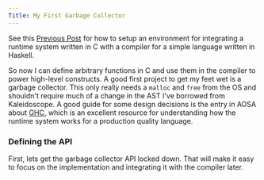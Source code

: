 ```yaml
---
Title: My First Garbage Collector
---
```


See this [Previous Post](./2017-12-04-runtime-systems.markdown) for how to setup an environment for integrating a runtime system
written in C with a compiler for a simple language written in Haskell.

So now I can define arbitrary functions in C and use them in the compiler to power high-level constructs. A good first project
to get my feet wet is a garbage collector. This only really needs a `malloc` and `free` from the OS and shouldn't require
much of a change in the AST I've borrowed from Kaleidoscope. A good guide for some design decisions is the entry in AOSA about
[GHC](http://www.aosabook.org/en/ghc.html), which is an excellent resource for understanding how the runtime system works for
a production quality language.

### Defining the API

First, lets get the garbage collector API locked down. That will make it easy to focus on the implementation and integrating it
with the compiler later.
